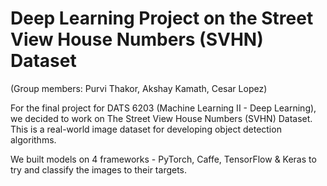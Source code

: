 # Deep Learning Project on the Street View House Numbers (SVHN) Dataset 
(Group members: Purvi Thakor, Akshay Kamath, Cesar Lopez)

For the final project for DATS 6203 (Machine Learning II - Deep Learning), we decided to work on The Street View House Numbers (SVHN) Dataset. This is a real-world image dataset for developing object detection algorithms.

We built models on 4 frameworks - PyTorch, Caffe, TensorFlow & Keras to try and classify the images to their targets.
